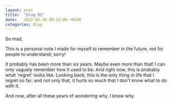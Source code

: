 ```yaml
---
layout: post
title:  "blog 82"
date:   2022-02-28 00:52:00 +0430
categories: blog
---
```


So mad,

This is a personal note I made for myself to remember in the future, not for people to understand; sorry!

It probably has been more than six years. Maybe even more than that! I can only vaguely remember how it used to be. And right now, this is probably what 'regret' looks like. Looking back, this is the only thing in life that I regret so far; and not only that, it hurts so much that I don't know what to do with it. 

And now, after all these years of wondering why, I know why.
